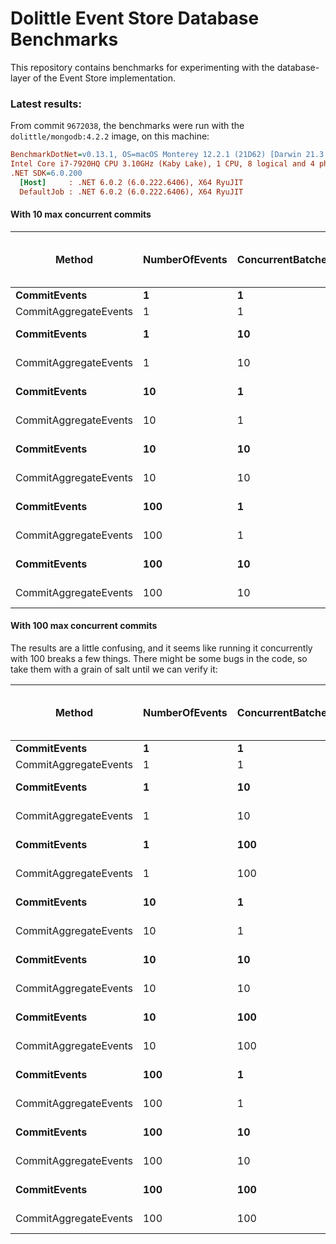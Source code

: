 # Dolittle Event Store Database Benchmarks

This repository contains benchmarks for experimenting with the database-layer of the Event Store implementation.

### Latest results:
From commit `9672038`, the benchmarks were run with the `dolittle/mongodb:4.2.2` image, on this machine:
``` ini
BenchmarkDotNet=v0.13.1, OS=macOS Monterey 12.2.1 (21D62) [Darwin 21.3.0]
Intel Core i7-7920HQ CPU 3.10GHz (Kaby Lake), 1 CPU, 8 logical and 4 physical cores
.NET SDK=6.0.200
  [Host]     : .NET 6.0.2 (6.0.222.6406), X64 RyuJIT
  DefaultJob : .NET 6.0.2 (6.0.222.6406), X64 RyuJIT
```

#### With 10 max concurrent commits
| Method                | NumberOfEvents | ConcurrentBatches | Current Implementation | In-Memory Sequence Number |    InsertMany | Single event no transaction | Simulated batching |
|-----------------------|----------------|-------------------|-----------------------:|--------------------------:|--------------:|----------------------------:|-------------------:|
| **CommitEvents**      | **1**          | **1**             |           **9.045 ms** |              **3.218 ms** |  **3.038 ms** |                **1.599 ms** |       **1.607 ms** |
| CommitAggregateEvents | 1              | 1                 |              10.631 ms |                  4.271 ms |      4.587 ms |                    4.490 ms |           4.576 ms |
| **CommitEvents**      | **1**          | **10**            |         **185.578 ms** |             **16.062 ms** | **15.669 ms** |                **7.796 ms** |       **3.340 ms** |
| CommitAggregateEvents | 1              | 10                |             160.353 ms |                 22.860 ms |     24.461 ms |                   23.881 ms |          18.093 ms |
| **CommitEvents**      | **10**         | **1**             |          **27.726 ms** |             **15.227 ms** |  **3.339 ms** |                **3.307 ms** |       **3.197 ms** |
| CommitAggregateEvents | 10             | 1                 |              28.147 ms |                 16.932 ms |      4.722 ms |                    4.724 ms |           4.703 ms |
| **CommitEvents**      | **10**         | **10**            |         **490.392 ms** |             **78.581 ms** | **17.605 ms** |               **17.532 ms** |       **4.992 ms** |
| CommitAggregateEvents | 10             | 10                |             574.842 ms |                 85.274 ms |     25.487 ms |                   25.488 ms |          19.969 ms |
| **CommitEvents**      | **100**        | **1**             |         **182.336 ms** |            **137.177 ms** |  **5.074 ms** |                **5.013 ms** |       **4.955 ms** |
| CommitAggregateEvents | 100            | 1                 |             161.238 ms |                150.989 ms |      7.030 ms |                    6.521 ms |           6.570 ms |
| **CommitEvents**      | **100**        | **10**            |       **3,194.218 ms** |            **734.457 ms** | **33.373 ms** |               **30.649 ms** |      **21.548 ms** |
| CommitAggregateEvents | 100            | 10                |           3,345.203 ms |                727.342 ms |     42.630 ms |                   39.188 ms |          36.524 ms |

#### With 100 max concurrent commits
The results are a little confusing, and it seems like running it concurrently with 100 breaks a few things.
There might be some bugs in the code, so take them with a grain of salt until we can verify it:

| Method                | NumberOfEvents | ConcurrentBatches | Current Implementation | In-Memory Sequence Number |       InsertMany | Single event no transaction | Simulated batching |
|-----------------------|----------------|-------------------|-----------------------:|--------------------------:|-----------------:|----------------------------:|-------------------:|
| **CommitEvents**      | **1**          | **1**             |           **9.372 ms** |              **2.904 ms** |    **22.644 ms** |                **9.058 ms** |       **1.535 ms** |
| CommitAggregateEvents | 1              | 1                 |              10.313 ms |                  4.311 ms |        30.495 ms |                   30.666 ms |           4.319 ms |
| **CommitEvents**      | **1**          | **10**            |         **183.587 ms** |             **15.392 ms** |   **140.955 ms** |               **67.702 ms** |       **3.196 ms** |
| CommitAggregateEvents | 1              | 10                |             204.522 ms |                 22.874 ms |       220.078 ms |                  243.284 ms |          17.600 ms |
| **CommitEvents**      | **1**          | **100**           |                 **NA** |            **143.371 ms** | **1,585.905 ms** |              **742.964 ms** |       **4.807 ms** |
| CommitAggregateEvents | 1              | 100               |                     NA |                241.898 ms |     2,262.191 ms |                2,284.739 ms |         141.394 ms |
| **CommitEvents**      | **10**         | **1**             |          **21.143 ms** |             **17.494 ms** |     **3.181 ms** |               **24.618 ms** |       **3.061 ms** |
| CommitAggregateEvents | 10             | 1                 |              26.565 ms |                 17.071 ms |        33.672 ms |                   34.214 ms |           4.414 ms |
| **CommitEvents**      | **10**         | **10**            |         **450.867 ms** |             **84.382 ms** |   **162.570 ms** |              **150.074 ms** |       **4.654 ms** |
| CommitAggregateEvents | 10             | 10                |             487.659 ms |                 81.377 ms |       235.724 ms |                  234.747 ms |          18.514 ms |
| **CommitEvents**      | **10**         | **100**           |                 **NA** |            **821.723 ms** | **1,687.986 ms** |                      **NA** |      **20.604 ms** |
| CommitAggregateEvents | 10             | 100               |                     NA |                873.690 ms |     2,415.658 ms |                1,652.235 ms |         159.691 ms |
| **CommitEvents**      | **100**        | **1**             |         **501.691 ms** |            **132.130 ms** |    **39.169 ms** |               **40.105 ms** |       **4.680 ms** |
| CommitAggregateEvents | 100            | 1                 |                     NA |                138.455 ms |        47.915 ms |                   46.006 ms |           6.146 ms |
| **CommitEvents**      | **100**        | **10**            |                 **NA** |            **644.026 ms** |   **267.704 ms** |              **279.766 ms** |      **20.810 ms** |
| CommitAggregateEvents | 100            | 10                |                     NA |                647.852 ms |       365.102 ms |                  356.790 ms |          34.429 ms |
| **CommitEvents**      | **100**        | **100**           |                 **NA** |          **7,027.007 ms** |           **NA** |            **2,936.477 ms** |     **181.270 ms** |
| CommitAggregateEvents | 100            | 100               |                     NA |              7,139.298 ms |       436.113 ms |                2,796.198 ms |         317.002 ms |
